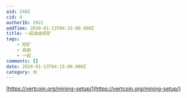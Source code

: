 ```yaml
---
aid: 2482
cid: 4
authorID: 2921
addTime: 2020-01-13T04:15:00.000Z
title: 一起自由挖矿
tags:
    - 挖矿
    - 自由
    - 一起
comments: []
date: 2020-01-13T04:15:00.000Z
category: 水
---
```


[https://vertcoin.org/mining-setup/](https://vertcoin.org/mining-setup/)
